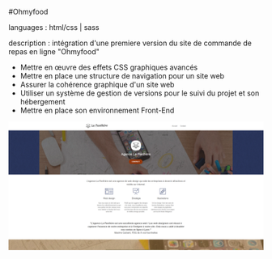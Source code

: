 #Ohmyfood

languages : html/css | sass

description : intégration d'une premiere version du site  de commande de repas en ligne "Ohmyfood"

- Mettre en œuvre des effets CSS graphiques avancés
- Mettre en place une structure de navigation pour un site web
- Assurer la cohérence graphique d'un site web
- Utiliser un système de gestion de versions pour le suivi du projet et son hébergement
- Mettre en place son environnement Front-End

![maquettes mobile](img/other/projet-la-panthere-image-1.png)
